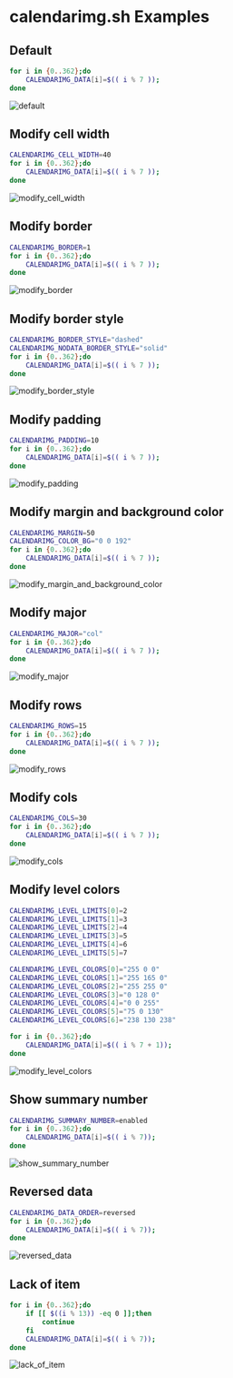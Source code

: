 # calendarimg.sh Examples

## Default

```bash
for i in {0..362};do
    CALENDARIMG_DATA[i]=$(( i % 7 ));
done
```

![default](default.png)

## Modify cell width

```bash
CALENDARIMG_CELL_WIDTH=40
for i in {0..362};do
    CALENDARIMG_DATA[i]=$(( i % 7 ));
done
```

![modify_cell_width](modify_cell_width.png)

## Modify border

```bash
CALENDARIMG_BORDER=1
for i in {0..362};do
    CALENDARIMG_DATA[i]=$(( i % 7 ));
done
```

![modify_border](modify_border.png)

## Modify border style

```bash
CALENDARIMG_BORDER_STYLE="dashed"
CALENDARIMG_NODATA_BORDER_STYLE="solid"
for i in {0..362};do
    CALENDARIMG_DATA[i]=$(( i % 7 ));
done
```

![modify_border_style](modify_border_style.png)

## Modify padding

```bash
CALENDARIMG_PADDING=10
for i in {0..362};do
    CALENDARIMG_DATA[i]=$(( i % 7 ));
done
```

![modify_padding](modify_padding.png)

## Modify margin and background color

```bash
CALENDARIMG_MARGIN=50
CALENDARIMG_COLOR_BG="0 0 192"
for i in {0..362};do
    CALENDARIMG_DATA[i]=$(( i % 7 ));
done
```

![modify_margin_and_background_color](modify_margin_and_background_color.png)

## Modify major

```bash
CALENDARIMG_MAJOR="col"
for i in {0..362};do
    CALENDARIMG_DATA[i]=$(( i % 7 ));
done
```

![modify_major](modify_major.png)

## Modify rows

```bash
CALENDARIMG_ROWS=15
for i in {0..362};do
    CALENDARIMG_DATA[i]=$(( i % 7 ));
done
```

![modify_rows](modify_rows.png)

## Modify cols

```bash
CALENDARIMG_COLS=30
for i in {0..362};do
    CALENDARIMG_DATA[i]=$(( i % 7 ));
done
```

![modify_cols](modify_cols.png)

## Modify level colors

```bash
CALENDARIMG_LEVEL_LIMITS[0]=2
CALENDARIMG_LEVEL_LIMITS[1]=3
CALENDARIMG_LEVEL_LIMITS[2]=4
CALENDARIMG_LEVEL_LIMITS[3]=5
CALENDARIMG_LEVEL_LIMITS[4]=6
CALENDARIMG_LEVEL_LIMITS[5]=7

CALENDARIMG_LEVEL_COLORS[0]="255 0 0"
CALENDARIMG_LEVEL_COLORS[1]="255 165 0"
CALENDARIMG_LEVEL_COLORS[2]="255 255 0"
CALENDARIMG_LEVEL_COLORS[3]="0 128 0"
CALENDARIMG_LEVEL_COLORS[4]="0 0 255"
CALENDARIMG_LEVEL_COLORS[5]="75 0 130"
CALENDARIMG_LEVEL_COLORS[6]="238 130 238"

for i in {0..362};do
    CALENDARIMG_DATA[i]=$(( i % 7 + 1));
done
```

![modify_level_colors](modify_level_colors.png)

## Show summary number

```bash
CALENDARIMG_SUMMARY_NUMBER=enabled
for i in {0..362};do
    CALENDARIMG_DATA[i]=$(( i % 7));
done
```

![show_summary_number](show_summary_number.png)

## Reversed data

```bash
CALENDARIMG_DATA_ORDER=reversed
for i in {0..362};do
    CALENDARIMG_DATA[i]=$(( i % 7));
done
```

![reversed_data](reversed_data.png)

## Lack of item

```bash
for i in {0..362};do
    if [[ $((i % 13)) -eq 0 ]];then
        continue
    fi
    CALENDARIMG_DATA[i]=$(( i % 7));
done
```

![lack_of_item](lack_of_item.png)
